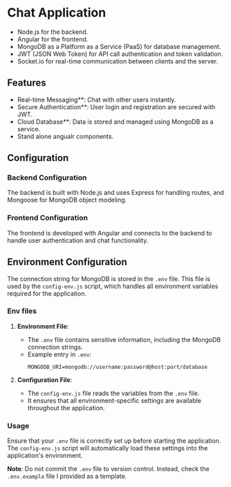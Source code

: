 # Chat Application
- Node.js for the backend.
- Angular for the frontend.
- MongoDB as a Platform as a Service (PaaS) for database management.
- JWT (JSON Web Token) for API call authentication and token validation.
- Socket.io for real-time communication between clients and the server.

## Features

- Real-time Messaging**: Chat with other users instantly.
- Secure Authentication**: User login and registration are secured with JWT.
- Cloud Database**: Data is stored and managed using MongoDB as a service.
- Stand alone angualr components.

## Configuration

### Backend Configuration
The backend is built with Node.js and uses Express for handling routes, and Mongoose for MongoDB object modeling.

### Frontend Configuration
The frontend is developed with Angular and connects to the backend to handle user authentication and chat functionality.

## Environment Configuration

The connection string for MongoDB is stored in the `.env` file. This file is used by the `config-env.js` script, which handles all environment variables required for the application.

### Env files

1. **Environment File**: 
   - The `.env` file contains sensitive information, including the MongoDB connection strings.
   - Example entry in `.env`:
     ```
     MONGODB_URI=mongodb://username:password@host:port/database
     ```

2. **Configuration File**:
   - The `config-env.js` file reads the variables from the `.env` file.
   - It ensures that all environment-specific settings are available throughout the application.

### Usage

Ensure that your `.env` file is correctly set up before starting the application. The `config-env.js` script will automatically load these settings into the application's environment.

**Note**: Do not commit the `.env` file to version control. Instead, check the `.env.example` file I provided as a template.
